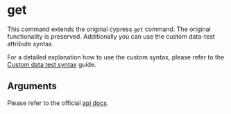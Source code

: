 # get

This command extends the original cypress `get` command. The original
functionality is preserved. Additionally you can use the custom data-test
attribute syntax.

For a detailed explanation how to use the custom syntax, please refer to the
[Custom data test syntax](guides/custom_data_test_syntax) guide.

## Arguments

Please refer to the official [api docs](https://docs.cypress.io/api/commands/get.html#Syntax).
